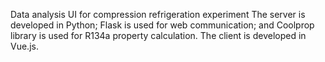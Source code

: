 Data analysis UI for compression refrigeration experiment
The server is developed in Python; Flask is used for web communication; and Coolprop library is used for R134a property calculation.
The client is developed in Vue.js. 
